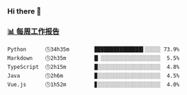 ### Hi there 👋

<!-- waka-box start -->
### <a href="https://gist.github.com/b3f90cfdb958d2401b019f821c34c859" target="_blank">📊 每周工作报告</a>
```text
Python      🕓34h35m        ███████████████▌░░░░░ 73.9%
Markdown    🕓2h35m         █▏░░░░░░░░░░░░░░░░░░░  5.5%
TypeScript  🕓2h15m         █░░░░░░░░░░░░░░░░░░░░  4.8%
Java        🕓2h6m          ▉░░░░░░░░░░░░░░░░░░░░  4.5%
Vue.js      🕓1h52m         ▊░░░░░░░░░░░░░░░░░░░░  4.0%
```
<!-- waka-box end -->

<!--
**yiningv/yiningv** is a ✨ _special_ ✨ repository because its `README.md` (this file) appears on your GitHub profile.
Here are some ideas to get you started:
- 🔭 I’m currently working on ...
- 🌱 I’m currently learning ...
- 👯 I’m looking to collaborate on ...
- 🤔 I’m looking for help with ...
- 💬 Ask me about ...
- 📫 How to reach me: ...
- 😄 Pronouns: ...
- ⚡ Fun fact: ...
-->
